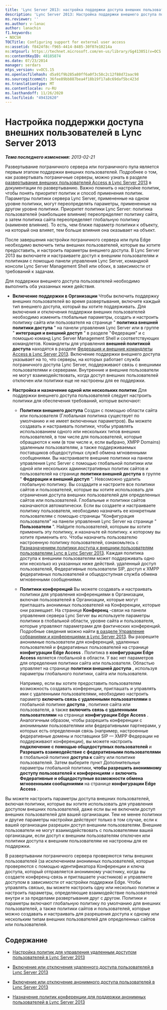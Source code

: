 ```yaml
---
title: 'Lync Server 2013: настройка поддержки доступа внешних пользователей'
description: 'Lync Server 2013: Настройка поддержки внешнего доступа пользователей.'
ms.reviewer: ''
ms.author: v-lanac
author: lanachin
f1.keywords:
- NOCSH
TOCTitle: Configuring support for external user access
ms:assetid: f8424f8c-f965-4414-8485-30f07e10214a
ms:mtpsurl: https://technet.microsoft.com/en-us/library/Gg413051(v=OCS.15)
ms:contentKeyID: 48185874
ms.date: 07/23/2014
manager: serdars
mtps_version: v=OCS.15
ms.openlocfilehash: d5a91f9b285a80ff6a0f3c58c2c12f88d72aac98
ms.sourcegitcommit: 36fee89bb887bea4f18b19f17a8c69daf5bc423d
ms.translationtype: MT
ms.contentlocale: ru-RU
ms.lasthandoff: 11/26/2020
ms.locfileid: "49432620"
---
```

# <a name="configuring-support-for-external-user-access-in-lync-server-2013"></a>Настройка поддержки доступа внешних пользователей в Lync Server 2013

<div data-xmlns="http://www.w3.org/1999/xhtml">

<div class="topic" data-xmlns="http://www.w3.org/1999/xhtml" data-msxsl="urn:schemas-microsoft-com:xslt" data-cs="https://msdn.microsoft.com/">

<div data-asp="https://msdn2.microsoft.com/asp">



</div>

<div id="mainSection">

<div id="mainBody">

<span> </span>

_**Тема последнего изменения:** 2013-02-21_

Развертывание пограничного сервера или пограничного пула является первым этапом поддержки внешних пользователей. Подробнее о том, как развертывать пограничные серверы, можно узнать в разделе [развертывание внешних пользователей Access в Lync Server 2013](lync-server-2013-deploying-external-user-access.md) в документации по развертыванию. Важно помнить о настройке политик, чтобы понять приоритет политик и способ применения политик. Параметры политики сервера Lync Server, примененные на одном уровне политики, могут переопределять параметры, примененные на другом уровне политики. Приоритет политики Lync Server: политика пользователей (наибольшее влияние) переопределяет политику сайта, а затем политика сайта переопределяет глобальную политику (наименее влияние). То есть, чем ближе параметр политики к объекту, на который она влияет, тем больше влияния она оказывает на объект.

После завершения настройки пограничного сервера или пула Edge необходимо включить типы внешних пользователей, которые вы хотите предоставить, и настроить параметры внешнего доступа. В Lync Server 2013 вы включаете и настраиваете доступ к внешним пользователям и политикам с помощью панели управления Lync Server, командной консоли Lync Server Management Shell или обоих, в зависимости от требований к задачам.

Для поддержки внешнего доступа пользователей необходимо выполнить оба указанных ниже действия.

  - **Включение поддержки в Организации**   Чтобы включить поддержку внешних пользователей во время развертывания, включите каждый тип внешнего доступа, который вы хотите поддерживать. Для включения и отключения поддержки внешних пользователей необходимо изменить глобальные параметры, создать и настроить политику сайта или пользователя на странице " **политика внешней политики доступа** " на панели управления Lync Server или в группе " **интеграция и внешний доступ** " в разделе "Федерация" и с помощью команд Lync Server Management Shell и соответствующих командлетов. Командлеты для управления **внешней политикой доступа** находятся в разделе [Федерация и внешние командлеты Access в Lync Server 2013](https://docs.microsoft.com/powershell/module/skype/). Включение поддержки внешнего доступа указывает на то, что серверы, на которых работает служба пограничного доступа Lync Server, поддерживают связь с внешними пользователями и серверами. Внутренние и внешние пользователи не могут взаимодействовать, когда доступ внешних пользователей отключен или политики еще не настроены для ее поддержки.

  - **Настройка и назначение одной или нескольких политик**   Для поддержки внешнего доступа пользователей следует настроить политики для обеспечения требований, которые включают:
    
      - **Политики внешнего доступа**   Создан с помощью области сайта или пользователя (Глобальная политика существует по умолчанию и не имеет включенных параметров). Вы можете создавать и настраивать политики, чтобы управлять использованием одного или нескольких типов внешних пользователей, в том числе для пользователей, которые обращаются к ним (в том числе и, если выбрано, XMPP Domains) удаленным пользователям, а также поддерживаемых поставщиков общедоступных служб обмена мгновенными сообщениями. Вы настраиваете внешние политики на панели управления Lync Server с помощью глобальной политики или одной или нескольких административных политик сайтов и пользователей на странице **политики внешней доступа** в группе " **Федерации и внешний доступ** ". Невозможно удалить глобальную политику. Вы создадите и настроите все политики сайтов и пользователей, которые вы хотите использовать для ограничения доступа внешних пользователей для определенных сайтов или пользователей. Глобальные и политики сайтов назначаются автоматически. Если вы создаете и настраиваете политику пользователя, необходимо назначить ее конкретным пользователям с помощью страницы "Конфигурация пользователя" на панели управления Lync Server на странице " **Пользователи** ". Найдите пользователей, которым вы хотите применить эту политику, и назначьте ей политику. к которому вы хотите применить его. Чтобы назначить пользователю настроенную политику пользователей, ознакомьтесь с [Разназначением политики доступа к внешним пользователям пользователям Lync в Lync Server 2013](lync-server-2013-assign-an-external-user-access-policy-to-a-lync-enabled-user.md). Каждая политика доступа к внешним пользователям может поддерживать одно или несколько из указанных ниже действий. удаленный доступ пользователей, Федеративные пользователи SIP, доступ к XMPP федеративных пользователей и общедоступная служба обмена мгновенными сообщениями.
    
      - **Политики конференций**   Вы можете создавать и настраивать политики для управления конференциями в Организации, включая пользователей в Организации, которые могут приглашать анонимных пользователей на Конференции, которые они размещает. На странице **Конференц** -связи на панели управления сервера Lync Server вы используете параметры политики в глобальной области, уровне сайта и пользователя, которые управляют параметрами для фактических конференций. Подробные сведения можно найти [в разделе Управление собраниями и конференциями в Lync Server 2013](lync-server-2013-managing-meetings-and-conferences.md). Вы разрешите анонимные пользователи для конференций, удаленных пользователей и федеративных пользователей на странице **конфигурации Edge Access** . Политика в **конфигурации Edge Access** является глобальной в области. У вас нет параметров для определения политики сайта или пользователя. Областью управляет на странице **политики внешней доступа** , используя параметры глобального политики, сайта или пользователя.
        
        Например, если вы хотите предоставить пользователям возможность создавать конференции, приглашать и управлять ими с удаленными пользователями, необходимо настроить параметр **включить связь с удаленными пользователями** в глобальной политике **доступа** , политике сайта или пользователя, а также **включить связь с удаленными пользователями** на странице **конфигурации Edge Access** . Аналогичным образом, чтобы разрешить конференции с анонимными пользователями или федеративными партнерами, у которых есть определенная связь (например, настроенные федеративные домены и поставщики SIP — XMPP Федерации не поддерживают конференции), вы можете настроить **подключение с помощью общедоступных пользователей** и **Разрешить взаимодействие с федеративными пользователями** в глобальной политике **доступа к** сайту или политике пользователей. Затем выберите пункт Дополнительные параметры глобальной политики, **чтобы разрешить анонимному доступу пользователей к конференциям** и **включить Федеративные и общедоступные возможности обмена мгновенными сообщениями** на странице **конфигурации Edge Access** .

Вы можете настроить параметры доступа внешних пользователей, включая политики, которые вы хотите использовать для управления доступом внешних пользователей, даже если вы не включили доступ внешних пользователей для вашей организации. Тем не менее политики и другие параметры настройки действуют только в том случае, если к вашей организации разрешен доступ внешним пользователям. Внешние пользователи не могут взаимодействовать с пользователями вашей организации, если доступ к внешним пользователям отключен или политики доступа к внешним пользователям не настроены для ее поддержки.

В развертывании пограничного сервера проверяются типы внешних пользователей (за исключением анонимных пользователей, которые проверяются с помощью идентификатора Конференции и ключа доступа, который отправляется анонимному участнику, когда вы создаете конференц-связь и приглашаете участников) и управляете доступом в зависимости от настройки поддержки Edge. Чтобы управлять связью, вы можете настроить одну или несколько политик и настроить параметры, определяющие взаимодействие пользователей внутри и за пределами развертывания друг с другом. Политики и параметры включают глобальную политику по умолчанию для внешних пользователей, а также политики сайтов и пользователей, которые можно создавать и настраивать для разрешения доступа к одному или нескольким типам внешних пользователей для определенных сайтов или пользователей.

<div>

## <a name="in-this-section"></a>Содержание

  - [Настройка политик для управления удаленным доступом пользователей в Lync Server 2013](lync-server-2013-configure-policies-to-control-remote-user-access.md)

  - [Включение или отключения удаленного доступа пользователей в Lync Server 2013](lync-server-2013-enable-or-disable-remote-user-access.md)

  - [Включение или отключение анонимного доступа пользователей в Lync Server 2013](lync-server-2013-enable-or-disable-anonymous-user-access.md)

  - [Назначение политик конференции для поддержки анонимных пользователей в Lync Server 2013](lync-server-2013-assign-conferencing-policies-to-support-anonymous-users.md)

</div>

</div>

<span> </span>

</div>

</div>

</div>

